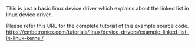 This is just a basic linux device driver which explains about the linked list in linux device driver.

Please refer this URL for the complete tutorial of this example source code.
https://embetronicx.com/tutorials/linux/device-drivers/example-linked-list-in-linux-kernel/